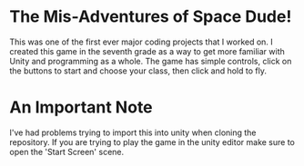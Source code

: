 # The Mis-Adventures of Space Dude!

This was one of the first ever major coding projects that I worked on. I created this game in the seventh grade as a way to get more familiar with Unity and programming as a whole. The game has simple controls, click on the buttons to start and choose your class, then click and hold to fly.

# An Important Note

I've had problems trying to import this into unity when cloning the repository. If you are trying to play the game in the unity editor make sure to open the 'Start Screen' scene.
